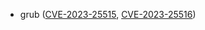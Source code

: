 - grub ([CVE-2023-25515](https://nvd.nist.gov/vuln/detail/CVE-2023-25515), [CVE-2023-25516](https://nvd.nist.gov/vuln/detail/CVE-2023-25515))
